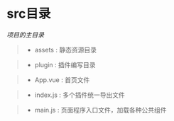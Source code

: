 # src目录

*项目的主目录*

> + assets : 静态资源目录

> + plugin : 插件编写目录

> + App.vue : 首页文件

> + index.js : 多个插件统一导出文件

> + main.js : 页面程序入口文件，加载各种公共组件

